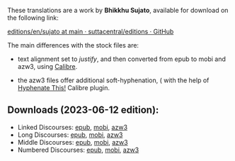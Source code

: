 These translations are a work by **Bhikkhu Sujato**, available for download on the following link:

[editions/en/sujato at main · suttacentral/editions · GitHub](https://github.com/suttacentral/editions/tree/main/en/sujato)

The main differences with the stock files are:

- text alignment set to *justify*, and then converted from epub to mobi and azw3, using [Calibre](https://calibre-ebook.com/).

- the azw3 files offer additional soft-hyphenation, ( with the help of [Hyphenate This!](https://www.mobileread.com/forums/showthread.php?t=208534) Calibre plugin.

## Downloads (2023-06-12 edition):

- Linked Discourses: [epub](https://github.com/ahtrahddis/suttas/raw/master/Bhikkhu%20Sujato/Linked%20discourses/Linked%20Discourses%20-%20Bhikkhu%20Sujato.epub), [mobi](https://github.com/ahtrahddis/suttas/raw/master/Bhikkhu%20Sujato/Linked%20discourses/Linked%20Discourses%20-%20Bhikkhu%20Sujato.mobi), [azw3](https://github.com/ahtrahddis/suttas/raw/master/Bhikkhu%20Sujato/Linked%20discourses/Linked%20Discourses%20-%20Bhikkhu%20Sujato.azw3)
- Long Discourses: [epub](https://github.com/ahtrahddis/suttas/raw/master/Bhikkhu%20Sujato/Long%20Discourses/Long%20Discourses%20-%20Bhikkhu%20Sujato.epup), [mobi](https://github.com/ahtrahddis/suttas/raw/master/Bhikkhu%20Sujato/Long%20Discourses/Long%20Discourses%20-%20Bhikkhu%20Sujato.mobi), [azw3](https://github.com/ahtrahddis/suttas/raw/master/Bhikkhu%20Sujato/Long%20Discourses/Long%20Discourses%20-%20Bhikkhu%20Sujato.azw3)
- Middle Discourses: [epub](https://github.com/ahtrahddis/suttas/raw/master/Bhikkhu%20Sujato/Middle%20Discourses/Middle%20Discourses%20-%20Bhikkhu%20Sujato.epub), [mobi](https://github.com/ahtrahddis/suttas/raw/master/Bhikkhu%20Sujato/Middle%20Discourses/Middle%20Discourses%20-%20Bhikkhu%20Sujato.mobi), [azw3](https://github.com/ahtrahddis/suttas/raw/master/Bhikkhu%20Sujato/Middle%20Discourses/Middle%20Discourses%20-%20Bhikkhu%20Sujato.azw3)
- Numbered Discourses: [epub](https://github.com/ahtrahddis/suttas/raw/master/Bhikkhu%20Sujato/Numbered%20Discourses/Numbered%20Discourses%20-%20Bhikkhu%20Sujato.epub), [mobi](https://github.com/ahtrahddis/suttas/raw/master/Bhikkhu%20Sujato/Numbered%20Discourses/Numbered%20Discourses%20-%20Bhikkhu%20Sujato.mobi), [azw3](https://github.com/ahtrahddis/suttas/raw/master/Bhikkhu%20Sujato/Numbered%20Discourses/Numbered%20Discourses%20-%20Bhikkhu%20Sujato.azw3)
